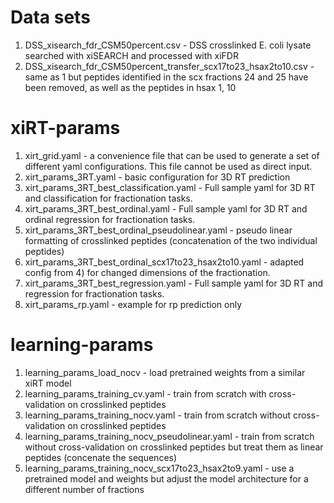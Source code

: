 Data sets
=========
1) DSS_xisearch_fdr_CSM50percent.csv - DSS crosslinked E. coli lysate searched with xiSEARCH and processed with xiFDR
2) DSS_xisearch_fdr_CSM50percent_transfer_scx17to23_hsax2to10.csv - same as 1 but peptides
identified in the scx fractions 24 and 25 have been removed, as well as the peptides in hsax 1, 10

xiRT-params
===========
1) xirt_grid.yaml - a convenience file that can be used to generate a set of different yaml configurations. This file cannot be used as direct input.
2) xirt_params_3RT.yaml - basic configuration for 3D RT prediction
3) xirt_params_3RT_best_classification.yaml - Full sample yaml for 3D RT and classification for fractionation tasks.
4) xirt_params_3RT_best_ordinal.yaml - Full sample yaml for 3D RT and ordinal regression for fractionation tasks.
5) xirt_params_3RT_best_ordinal_pseudolinear.yaml - pseudo linear formatting of crosslinked peptides (concatenation of the two individual peptides)
6) xirt_params_3RT_best_ordinal_scx17to23_hsax2to10.yaml - adapted config from 4) for changed dimensions of the fractionation.
7) xirt_params_3RT_best_regression.yaml - Full sample yaml for 3D RT and regression for fractionation tasks.
8) xirt_params_rp.yaml - example for rp prediction only

learning-params
===============
1) learning_params_load_nocv - load pretrained weights from a similar xiRT model
2) learning_params_training_cv.yaml - train from scratch with cross-validation on crosslinked peptides
3) learning_params_training_nocv.yaml - train from scratch without cross-validation on crosslinked peptides
4) learning_params_training_nocv_pseudolinear.yaml - train from scratch without cross-validation on crosslinked peptides but treat them as linear peptides (concenate the sequences)
5) learning_params_training_nocv_scx17to23_hsax2to9.yaml - use a pretrained model and weights but adjust the model architecture for a different number of fractions
